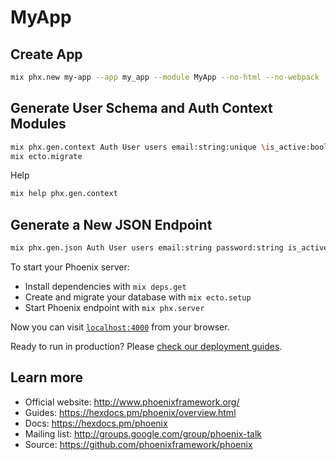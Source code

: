 # MyApp

## Create App
```sh
mix phx.new my-app --app my_app --module MyApp --no-html --no-webpack
```

## Generate User Schema and Auth Context Modules
```sh
mix phx.gen.context Auth User users email:string:unique \is_active:boolean
mix ecto.migrate
```
Help
```sh
mix help phx.gen.context
```

## Generate a New JSON Endpoint
```sh
mix phx.gen.json Auth User users email:string password:string is_active:boolean --no-context --no-schema
```

To start your Phoenix server:

  * Install dependencies with `mix deps.get`
  * Create and migrate your database with `mix ecto.setup`
  * Start Phoenix endpoint with `mix phx.server`

Now you can visit [`localhost:4000`](http://localhost:4000) from your browser.

Ready to run in production? Please [check our deployment guides](https://hexdocs.pm/phoenix/deployment.html).

## Learn more

  * Official website: http://www.phoenixframework.org/
  * Guides: https://hexdocs.pm/phoenix/overview.html
  * Docs: https://hexdocs.pm/phoenix
  * Mailing list: http://groups.google.com/group/phoenix-talk
  * Source: https://github.com/phoenixframework/phoenix
